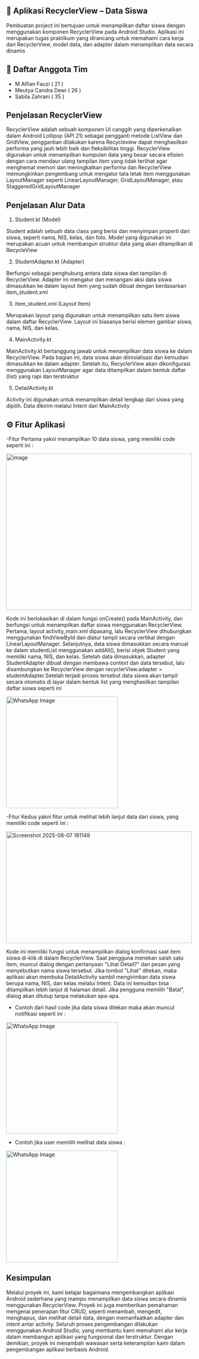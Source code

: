 ## 📱 Aplikasi RecyclerView – Data Siswa
Pembuatan project ini bertujuan untuk menampilkan daftar siswa dengan menggunakan komponen RecyclerView pada Android Studio. Aplikasi ini merupakan tugas praktikum yang dirancang untuk memahami cara kerja dari RecyclerView, model data, dan adapter dalam menampilkan data secara dinamis

## 👥 Daftar Anggota Tim
- M Alfian Fauzi ( 21 )
- Meutya Candra Dewi ( 26 )
- Sabila Zahrani ( 35 )
 
## Penjelasan RecyclerView
RecyclerView adalah sebuah komponen UI canggih yang diperkenalkan dalam Android Lollipop (API 21) sebagai pengganti metode ListView dan GridView, penggantian dilakukan karena Recycleview dapat menghasilkan performa yang jauh lebih baik dan fleksibilitas tinggi. RecyclerView digunakan untuk menampilkan kumpulan data yang besar secara efisien dengan cara mendaur ulang tampilan item yang tidak terlihat agar menghemat memori dan meningkatkan performa dan RecyclerView memungkinkan pengembang untuk mengatur tata letak item menggunakan LayoutManager seperti LinearLayoutManager, GridLayoutManager, atau StaggeredGridLayoutManager

## Penjelasan Alur Data
1. Student.kt (Model)

Student adalah sebuah data class yang berisi dan menyimpan properti dari siswa, seperti nama, NIS, kelas, dan foto. Model yang digunakan ini merupakan acuan untuk membangun struktur data yang akan ditampilkan di RecycleView


2. StudentAdapter.kt (Adapter) 

Berfungsi sebagai penghubung antara data siswa dan tampilan di RecyclerView. Adapter ini mengatur dan menangani aksi data siswa dimasukkan ke dalam layout item yang sudah dibuat dengan berdasarkan item_student.xml


3. item_student.xml (Layout Item) 

Merupakan layout yang digunakan untuk menampilkan satu item siswa dalam daftar RecyclerView. Layout ini biasanya berisi elemen gambar siswa, nama, NIS, dan kelas.


4. MainActivity.kt

MainActivity.kt bertanggung jawab untuk menampilkan data siswa ke dalam RecyclerView. Pada bagian ini, data siswa akan diinisialisasi dan kemudian dimasukkan ke dalam adapter. Setelah itu, RecyclerView akan dikonfigurasi menggunakan LayoutManager agar data ditampilkan dalam bentuk daftar (list) yang rapi dan terstruktur


5. DetailActivity.kt

Activity ini digunakan untuk menampilkan detail lengkap dari siswa yang dipilih. Data dikirim melalui Intent dari MainActivity

## ⚙️ Fitur Aplikasi
-Fitur Pertama yakni menampilkan 10 data siswa, yang memiliki code seperti ini :

<img width="500" height="420" alt="image" src="https://github.com/user-attachments/assets/8afc615e-4e32-4821-92e9-1c43f61b44a7" />

Kode ini berlokasikan di dalam fungsi onCreate() pada MainActivity, dan berfungsi untuk menampilkan daftar siswa menggunakan RecyclerView. Pertama, layout activity_main.xml dipasang, lalu RecyclerView dihubungkan menggunakan findViewById dan diatur tampil secara vertikal dengan LinearLayoutManager. Selanjutnya, data siswa dimasukkan secara manual ke dalam studentList menggunakan addAll(), berisi objek Student yang memiliki nama, NIS, dan kelas. Setelah data dimasukkan, adapter StudentAdapter dibuat dengan membawa context dan data tersebut, lalu disambungkan ke RecyclerView dengan recyclerView.adapter = studentAdapter.Setelah terjadi proses tersebut data siswa akan tampil secara otomatis di layar dalam bentuk list yang menghasilkan tampilan daftar siswa seperti ini

<img src="https://github.com/user-attachments/assets/c181ba1a-676b-4b79-b4dc-62e624f936f3" alt="WhatsApp Image" width="300"/>

-Fitur Kedua yakni fitur untuk melihat lebih lanjut data dari siswa, yang memiliki code seperti ini :

<img width="500" height="300" alt="Screenshot 2025-08-07 181149" src="https://github.com/user-attachments/assets/831eabe9-a2e5-4a08-9530-76d95dd4c4a1" />

Kode ini memiliki fungsi untuk menampilkan dialog konfirmasi saat item siswa di-klik di dalam RecyclerView. Saat pengguna menekan salah satu item, muncul dialog dengan pertanyaan "Lihat Detail?" dan pesan yang menyebutkan nama siswa tersebut. Jika tombol "Lihat" ditekan, maka aplikasi akan membuka DetailActivity sambil mengirimkan data siswa berupa nama, NIS, dan kelas melalui Intent. Data ini kemudian bisa ditampilkan lebih lanjut di halaman detail. Jika pengguna memilih "Batal", dialog akan ditutup tanpa melakukan apa-apa. 
- Contoh dari hasil code jika data siswa ditekan maka akan muncul notifikasi seperti ini :

<img src="https://github.com/user-attachments/assets/f4b224ee-44c3-4516-bc6d-5bbf2cfdae13" alt="WhatsApp Image" width="300"/>

- Contoh jika user memilih melihat data siswa :

<img src="https://github.com/user-attachments/assets/52b5c72e-3564-444a-be83-6bc3f78fb76c" alt="WhatsApp Image" width="300" />

## Kesimpulan
Melalui proyek ini, kami belajar bagaimana mengembangkan aplikasi Android sederhana yang mampu menampilkan data siswa secara dinamis menggunakan RecyclerView. Proyek ini juga memberikan pemahaman mengenai penerapan fitur CRUD, seperti menambah, mengedit, menghapus, dan melihat detail data, dengan memanfaatkan adapter dan intent antar activity. Seluruh proses pengembangan dilakukan menggunakan Android Studio, yang membantu kami memahami alur kerja dalam membangun aplikasi yang fungsional dan terstruktur. Dengan demikian, proyek ini menambah wawasan serta keterampilan kami dalam pengembangan aplikasi berbasis Android.
